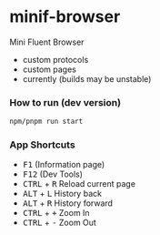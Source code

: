 # minif-browser
Mini Fluent Browser
- custom protocols
- custom pages
- currently (builds may be unstable)


### How to run (dev version)
```bash
npm/pnpm run start
```

### App Shortcuts
- <kbd>F1</kbd> (Information page)
- <kbd>F12</kbd> (Dev Tools)
- <kbd>CTRL</kbd> + <kbd>R</kbd> Reload current page
- <kbd>ALT</kbd> + <kbd>L</kbd> History back
- <kbd>ALT</kbd> + <kbd>R</kbd> History forward
- <kbd>CTRL</kbd> + <kbd>+</kbd> Zoom In
- <kbd>CTRL</kbd> + <kbd>-</kbd> Zoom Out

